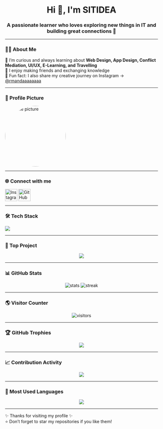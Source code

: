 <h1 align="center">Hi 👋, I'm SITIDEA</h1>
<h3 align="center">A passionate learner who loves exploring new things in IT and building great connections 🤝</h3>

---

### 👩‍💻 About Me
🌱 I’m curious and always learning about **Web Design, App Design, Conflict Mediation, UI/UX, E-Learning, and Travelling**  
💬 I enjoy making friends and exchanging knowledge  
📸 Fun fact: I also share my creative journey on Instagram → [@rmandaaaaaaaa](https://instagram.com/rmandaaaaaaaa)

---

### 📸 Profile Picture
<img src="dy.JPG" alt="Profile picture" width="200" style="border-radius:50%"/>

---

### 🌐 Connect with me
<p align="left">
  <a href="https://instagram.com/rmandaaaaaaaa" target="blank"><img align="center" src="https://skillicons.dev/icons?i=instagram" height="40" alt="Instagram"/></a>
  <a href="https://github.com/sitidea1039-afk" target="blank"><img align="center" src="https://skillicons.dev/icons?i=github" height="40" alt="GitHub"/></a>
</p>

---

### 🛠️ Tech Stack
<p align="left">
  <img src="https://skillicons.dev/icons?i=html,css,js,react,figma,git,github,python,nodejs" />
</p>

---

### 🚀 Top Project
<p align="center">
  <a href="https://github.com/sitidea1039-afk"><img src="https://github-readme-stats.vercel.app/api/pin/?username=sitidea1039-afk&repo=YOUR-REPO-NAME&theme=radical" /></a>
</p>

---

### 📊 GitHub Stats
<p align="center">
  <img src="https://github-readme-stats.vercel.app/api?username=sitidea1039-afk&show_icons=true&theme=tokyonight" alt="stats"/>
  <img src="https://github-readme-streak-stats.herokuapp.com/?user=sitidea1039-afk&theme=tokyonight" alt="streak"/>
</p>

---

### 🌎 Visitor Counter
<p align="center">
  <img src="https://komarev.com/ghpvc/?username=sitidea1039-afk&label=Profile%20views&color=0e75b6&style=flat" alt="visitors"/>
</p>

---

### 🏆 GitHub Trophies
<p align="center">
  <img src="https://github-profile-trophy.vercel.app/?username=sitidea1039-afk&theme=tokyonight&no-frame=true&no-bg=true&margin-w=4"/>
</p>

---

### 📈 Contribution Activity
<p align="center">
  <img src="https://github-readme-activity-graph.vercel.app/graph?username=sitidea1039-afk&theme=react-dark"/>
</p>

---

### 📌 Most Used Languages
<p align="center">
  <img src="https://github-readme-stats.vercel.app/api/top-langs/?username=sitidea1039-afk&layout=compact&theme=radical"/>
</p>

---

✨ Thanks for visiting my profile ✨  
⭐️ Don’t forget to star my repositories if you like them!  
